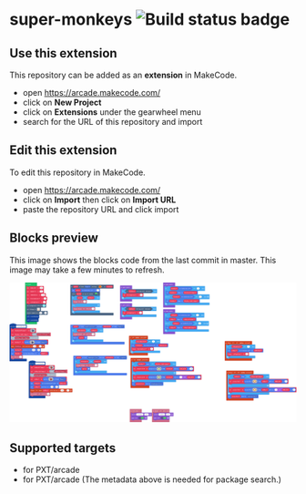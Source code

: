 # super-monkeys ![Build status badge](https://github.com/freddiebigz/super-monkeys/workflows/MakeCode/badge.svg)



## Use this extension

This repository can be added as an **extension** in MakeCode.

* open https://arcade.makecode.com/
* click on **New Project**
* click on **Extensions** under the gearwheel menu
* search for the URL of this repository and import

## Edit this extension

To edit this repository in MakeCode.

* open https://arcade.makecode.com/
* click on **Import** then click on **Import URL**
* paste the repository URL and click import

## Blocks preview

This image shows the blocks code from the last commit in master.
This image may take a few minutes to refresh.

![A rendered view of the blocks](https://github.com/freddiebigz/super-monkeys/raw/master/.makecode/blocks.png)

## Supported targets

* for PXT/arcade
* for PXT/arcade
(The metadata above is needed for package search.)

